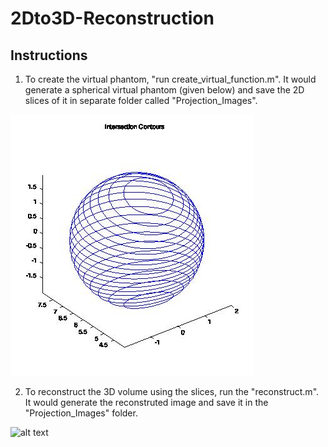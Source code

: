 # 2Dto3D-Reconstruction

## Instructions

1. To create the virtual phantom, "run create_virtual_function.m". It would generate a spherical virtual phantom (given below) and save the 2D slices of it in separate folder called "Projection_Images".

![alt text](figures/virtual_phantom.jpg)

2. To reconstruct the 3D volume using the slices, run the "reconstruct.m". It would generate the reconstruted image and save it in the "Projection_Images" folder.

![alt text](https://github.com/Laknath1996/2Dto3D-Reconstruction/tree/master/figures/volume.jpg)
